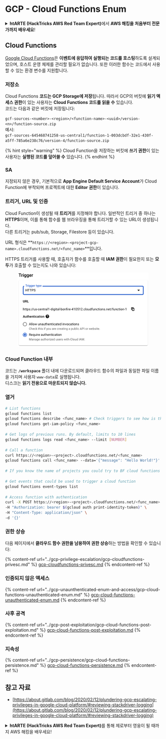 # GCP - Cloud Functions Enum

<details>

<summary><strong>htARTE (HackTricks AWS Red Team Expert)</strong>에서 <strong>AWS 해킹을 처음부터 전문가까지 배우세요</strong>!</summary>

HackTricks를 지원하는 다른 방법:

* **회사를 HackTricks에서 광고하거나 HackTricks를 PDF로 다운로드**하고 싶다면 [**구독 요금제**](https://github.com/sponsors/carlospolop)를 확인하세요!
* [**공식 PEASS & HackTricks 스왜그**](https://peass.creator-spring.com)를 구매하세요
* [**The PEASS Family**](https://opensea.io/collection/the-peass-family)를 발견하세요, 당사의 독점 [**NFTs**](https://opensea.io/collection/the-peass-family) 컬렉션
* **💬 [디스코드 그룹](https://discord.gg/hRep4RUj7f)** 또는 [텔레그램 그룹](https://t.me/peass)에 **가입**하거나 **트위터** 🐦 [**@hacktricks\_live**](https://twitter.com/hacktricks\_live)**를 팔로우**하세요.
* **해킹 요령을 공유하려면** [**HackTricks**](https://github.com/carlospolop/hacktricks) 및 [**HackTricks Cloud**](https://github.com/carlospolop/hacktricks-cloud) github 저장소에 PR을 제출하세요.

</details>

## Cloud Functions <a href="#reviewing-cloud-functions" id="reviewing-cloud-functions"></a>

[Google Cloud Functions](https://cloud.google.com/functions/)은 **이벤트에 응답하여 실행되는 코드를 호스팅**하도록 설계되었으며, 호스트 운영 체제를 관리할 필요가 없습니다. 또한 이러한 함수는 코드에서 사용할 수 있는 환경 변수를 지원합니다.

### 저장소

Cloud Functions **코드는 GCP Storage에 저장**됩니다. 따라서 GCP의 버킷에 **읽기 액세스 권한**이 있는 사용자는 **Cloud Functions 코드를 읽을 수** 있습니다.\
코드는 다음과 같은 버킷에 저장됩니다:

`gcf-sources-<number>-<region>/<function-name>-<uuid>/version-<n>/function-source.zip`\
예시:\
`gcf-sources-645468741258-us-central1/function-1-003dcbdf-32e1-430f-a5ff-785a6e238c76/version-4/function-source.zip`

{% hint style="warning" %}
Cloud Function을 저장하는 버킷에 **쓰기 권한**이 있는 사용자는 **실행된 코드를 덮어쓸 수** 있습니다.
{% endhint %}

### SA

지정되지 않은 경우, 기본적으로 **App Engine Default Service Account**가 Cloud Function에 부착되며 프로젝트에 대한 **Editor 권한**이 있습니다.

### 트리거, URL 및 인증

Cloud Function이 생성될 때 **트리거**를 지정해야 합니다. 일반적인 트리거 중 하나는 **HTTPS**이며, 이를 통해 함수를 웹 브라우징을 통해 트리거할 수 있는 URL이 생성됩니다.\
다른 트리거는 pub/sub, Storage, Filestore 등이 있습니다.

URL 형식은 **`https://<region>-<project-gcp-name>.cloudfunctions.net/<func_name>`**입니다.

HTTPS 트리거를 사용할 때, 호출자가 함수를 호출할 때 **IAM 권한**이 필요한지 또는 **모두**가 호출할 수 있는지도 나와 있습니다:

<figure><img src="../../../.gitbook/assets/image (19).png" alt=""><figcaption></figcaption></figure>

### Cloud Function 내부

코드는 **`/workspace`** 폴더 내에 다운로드되며 클라우드 함수의 파일과 동일한 파일 이름을 가지며 사용자 `www-data`로 실행됩니다.\
디스크는 **읽기 전용으로 마운트되지 않습니다.**

### 열거
```bash
# List functions
gcloud functions list
gcloud functions describe <func_name> # Check triggers to see how is this function invoked
gcloud functions get-iam-policy <func_name>

# Get logs of previous runs. By default, limits to 10 lines
gcloud functions logs read <func_name> --limit [NUMBER]

# Call a function
curl https://<region>-<project>.cloudfunctions.net/<func_name>
gcloud functions call <func_name> --data='{"message": "Hello World!"}'

# If you know the name of projects you could try to BF cloud functions names

# Get events that could be used to trigger a cloud function
gcloud functions event-types list

# Access function with authentication
curl -X POST https://<region>-<project>.cloudfunctions.net/<func_name> \
-H "Authorization: bearer $(gcloud auth print-identity-token)" \
-H "Content-Type: application/json" \
-d '{}'
```
### 권한 상승

다음 페이지에서 **클라우드 함수 권한을 남용하여 권한 상승**하는 방법을 확인할 수 있습니다:

{% content-ref url="../gcp-privilege-escalation/gcp-cloudfunctions-privesc.md" %}
[gcp-cloudfunctions-privesc.md](../gcp-privilege-escalation/gcp-cloudfunctions-privesc.md)
{% endcontent-ref %}

### 인증되지 않은 액세스

{% content-ref url="../gcp-unaunthenticated-enum-and-access/gcp-cloud-functions-unauthenticated-enum.md" %}
[gcp-cloud-functions-unauthenticated-enum.md](../gcp-unaunthenticated-enum-and-access/gcp-cloud-functions-unauthenticated-enum.md)
{% endcontent-ref %}

### 사후 공격

{% content-ref url="../gcp-post-exploitation/gcp-cloud-functions-post-exploitation.md" %}
[gcp-cloud-functions-post-exploitation.md](../gcp-post-exploitation/gcp-cloud-functions-post-exploitation.md)
{% endcontent-ref %}

### 지속성

{% content-ref url="../gcp-persistence/gcp-cloud-functions-persistence.md" %}
[gcp-cloud-functions-persistence.md](../gcp-persistence/gcp-cloud-functions-persistence.md)
{% endcontent-ref %}

## 참고 자료

* [https://about.gitlab.com/blog/2020/02/12/plundering-gcp-escalating-privileges-in-google-cloud-platform/#reviewing-stackdriver-logging](https://about.gitlab.com/blog/2020/02/12/plundering-gcp-escalating-privileges-in-google-cloud-platform/#reviewing-stackdriver-logging)

<details>

<summary><strong>htARTE (HackTricks AWS Red Team Expert)</strong>를 통해 제로부터 영웅이 될 때까지 AWS 해킹을 배우세요!</summary>

HackTricks를 지원하는 다른 방법:

* **회사를 HackTricks에서 광고하거나 PDF로 다운로드하려면** [**구독 요금제**](https://github.com/sponsors/carlospolop)를 확인하세요!
* [**공식 PEASS & HackTricks 스왜그**](https://peass.creator-spring.com)를 구매하세요
* [**The PEASS Family**](https://opensea.io/collection/the-peass-family)를 발견하세요, 당사의 독점 [**NFTs**](https://opensea.io/collection/the-peass-family) 컬렉션
* 💬 [**디스코드 그룹**](https://discord.gg/hRep4RUj7f) 또는 [**텔레그램 그룹**](https://t.me/peass)에 **가입**하거나 **트위터** 🐦 [**@hacktricks\_live**](https://twitter.com/hacktricks\_live)를 **팔로우**하세요.
* **HackTricks** 및 **HackTricks Cloud** 깃허브 저장소에 PR을 제출하여 **해킹 트릭을 공유**하세요.

</details>
